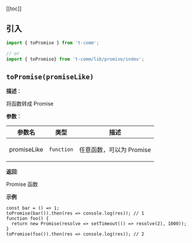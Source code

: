 [[toc]]

<h2>引入</h2>

```ts
import { toPromise } from 't-comm';

// or
import { toPromise} from 't-comm/lib/promise/index';
```


## `toPromise(promiseLike)` 


**描述**：<p>将函数转成 Promise</p>

**参数**：


| 参数名 | 类型 | 描述 |
| --- | --- | --- |
| promiseLike | <code>function</code> | <p>任意函数，可以为 Promise</p> |

**返回**: <p>Promise 函数</p>

**示例**

```
const bar = () => 1;
toPromise(bar()).then(res => console.log(res)); // 1
function foo() {
  return new Promise(resolve => setTimeout(() => resolve(2), 1000));
}
toPromise(foo()).then(res => console.log(res)); // 2

```
